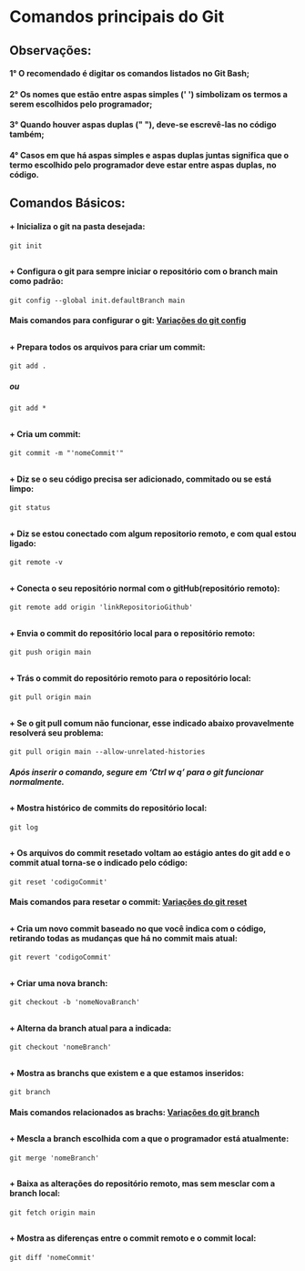 # Comandos principais do Git

## Observações:

#### 1° O recomendado é digitar os comandos listados no Git Bash;

#### 2° Os nomes que estão entre aspas simples (' ') simbolizam os termos a serem escolhidos pelo programador;

#### 3° Quando houver aspas duplas (" "), deve-se escrevê-las no código também;

#### 4° Casos em que há aspas simples e aspas duplas juntas significa que o termo escolhido pelo programador deve estar entre aspas duplas, no código.

## Comandos Básicos:

#### + Inicializa o git na pasta desejada:
```
git init

```
##

#### + Configura o git para sempre iniciar o repositório com o branch main como padrão: 
```
git config --global init.defaultBranch main 

```
#### Mais comandos para configurar o git: [Variações do git config](https://github.com/devandrelima/comandos-git/blob/main/varGitConfig.md) 
##

#### + Prepara todos os arquivos para criar um commit: 
```
git add . 

```
##### ou
```
git add *

```
##

#### + Cria um commit: 
```
git commit -m "'nomeCommit'" 

```
##

#### + Diz se o seu código precisa ser adicionado, commitado ou se está limpo: 
```
git status 

```
##

####  + Diz se estou conectado com algum repositorio remoto, e com qual estou ligado:

```
git remote -v

```
##

####  + Conecta o seu repositório normal com o gitHub(repositório remoto):

```
git remote add origin 'linkRepositorioGithub'

```
##

#### + Envia o commit do repositório local para o repositório remoto: 
```
git push origin main

```
##

#### + Trás o commit do repositório remoto para o repositório local: 
```
git pull origin main

```
##

#### + Se o git pull comum não funcionar, esse indicado abaixo provavelmente resolverá seu problema: 
```
git pull origin main --allow-unrelated-histories

```
##### Após inserir o comando, segure em ‘Ctrl w q’ para o git funcionar normalmente.
##

#### + Mostra histórico de commits do repositório local: 
```
git log

```
##
#### + Os arquivos do commit resetado voltam ao estágio antes do git add e o commit atual torna-se o indicado pelo código: 
```
git reset 'codigoCommit' 

```
#### Mais comandos para resetar o commit: [Variações do git reset]() 
##
#### + Cria um novo commit baseado no que você indica com o código, retirando todas as mudanças que há no commit mais atual: 
```
git revert 'codigoCommit'

```
##
#### + Criar uma nova branch: 
```
git checkout -b 'nomeNovaBranch'

```
##
#### + Alterna da branch atual para a indicada: 
```
git checkout 'nomeBranch'

```
##
#### + Mostra as branchs que existem e a que estamos inseridos: 
```
git branch

```
#### Mais comandos relacionados as brachs: [Variações do git branch]() 
##
#### + Mescla a branch escolhida com a que o programador está atualmente: 
```
git merge 'nomeBranch'

```
##
#### + Baixa as alterações do repositório remoto, mas sem mesclar com a branch local: 
```
git fetch origin main

```
##
#### + Mostra as diferenças entre o commit remoto e o commit local: 
```
git diff 'nomeCommit'

```
##
